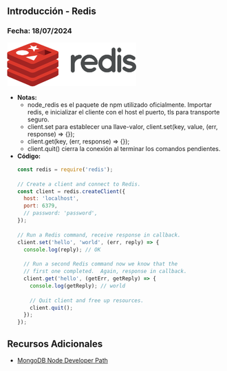 ## Introducción - Redis

### Fecha: 18/07/2024

<img src="images/redis.png" alt="Gráfico de Introducción" width="300">

- **Notas:**
  - node_redis es el paquete de npm utilizado oficialmente. Importar redis, e inicializar el cliente con el host el puerto, tls para transporte seguro. 
  - client.set para establecer una llave-valor, client.set(key, value, (err, response) => {});
  - client.get(key, (err, response) => {}); 
  - client.quit() cierra la conexión al terminar los comandos pendientes.
- **Código:**
  ```javascript
  const redis = require('redis');

  // Create a client and connect to Redis.
  const client = redis.createClient({
    host: 'localhost',
    port: 6379,
    // password: 'password',
  });

  // Run a Redis command, receive response in callback.
  client.set('hello', 'world', (err, reply) => {
    console.log(reply); // OK

    // Run a second Redis command now we know that the
    // first one completed.  Again, response in callback.
    client.get('hello', (getErr, getReply) => {
      console.log(getReply); // world

      // Quit client and free up resources.
      client.quit();
    });
  });
  ```

## Recursos Adicionales
- [MongoDB Node Developer Path](https://learn.mongodb.com/learn/learning-path/mongodb-nodejs-developer-path)
